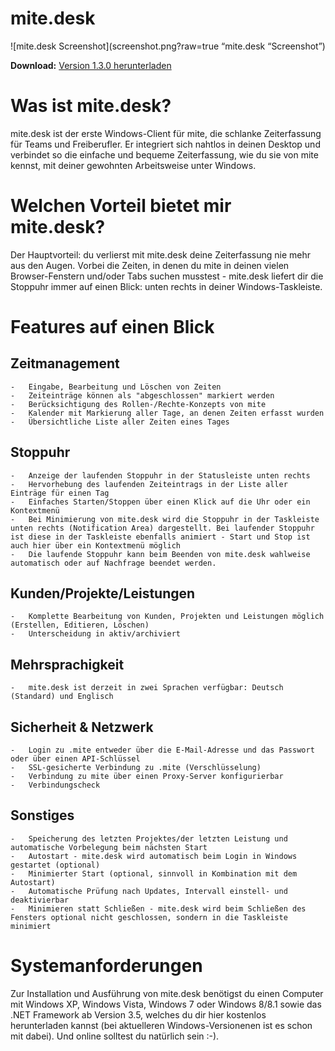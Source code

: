 mite.desk
=========

![mite.desk Screenshot](screenshot.png?raw=true “mite.desk “Screenshot”)

**Download:** [Version 1.3.0 herunterladen](https://github.com/aspnetde/mite.desk/releases/download/1.3.0/mite.desk-1.3.0.msi)

# Was ist mite.desk?
mite.desk ist der erste Windows-Client für mite, die schlanke Zeiterfassung für Teams und Freiberufler. Er integriert sich nahtlos in deinen Desktop und verbindet so die einfache und bequeme Zeiterfassung, wie du sie von mite kennst, mit deiner gewohnten Arbeitsweise unter Windows.

# Welchen Vorteil bietet mir mite.desk?
Der Hauptvorteil: du verlierst mit mite.desk deine Zeiterfassung nie mehr aus den Augen. Vorbei die Zeiten, in denen du mite in deinen vielen Browser-Fenstern und/oder Tabs suchen musstest - mite.desk liefert dir die Stoppuhr immer auf einen Blick: unten rechts in deiner Windows-Taskleiste.

# Features auf einen Blick

## Zeitmanagement
	-	Eingabe, Bearbeitung und Löschen von Zeiten
	-	Zeiteinträge können als "abgeschlossen" markiert werden
	-	Berücksichtigung des Rollen-/Rechte-Konzepts von mite
	-	Kalender mit Markierung aller Tage, an denen Zeiten erfasst wurden
	-	Übersichtliche Liste aller Zeiten eines Tages 

## Stoppuhr
	-	Anzeige der laufenden Stoppuhr in der Statusleiste unten rechts
	-	Hervorhebung des laufenden Zeiteintrags in der Liste aller Einträge für einen Tag
	-	Einfaches Starten/Stoppen über einen Klick auf die Uhr oder ein Kontextmenü
	-	Bei Minimierung von mite.desk wird die Stoppuhr in der Taskleiste unten rechts (Notification Area) dargestellt. Bei laufender Stoppuhr ist diese in der Taskleiste ebenfalls animiert - Start und Stop ist auch hier über ein Kontextmenü möglich
	-	Die laufende Stoppuhr kann beim Beenden von mite.desk wahlweise automatisch oder auf Nachfrage beendet werden. 

## Kunden/Projekte/Leistungen
	-	Komplette Bearbeitung von Kunden, Projekten und Leistungen möglich (Erstellen, Editieren, Löschen)
	-	Unterscheidung in aktiv/archiviert 

## Mehrsprachigkeit
	-	mite.desk ist derzeit in zwei Sprachen verfügbar: Deutsch (Standard) und Englisch 

## Sicherheit & Netzwerk
	-	Login zu .mite entweder über die E-Mail-Adresse und das Passwort oder über einen API-Schlüssel
	-	SSL-gesicherte Verbindung zu .mite (Verschlüsselung)
	-	Verbindung zu mite über einen Proxy-Server konfigurierbar
	-	Verbindungscheck

## Sonstiges
	- 	Speicherung des letzten Projektes/der letzten Leistung und automatische Vorbelegung beim nächsten Start
	-	Autostart - mite.desk wird automatisch beim Login in Windows gestartet (optional)
	-	Minimierter Start (optional, sinnvoll in Kombination mit dem Autostart)
	-	Automatische Prüfung nach Updates, Intervall einstell- und deaktivierbar
	-	Minimieren statt Schließen - mite.desk wird beim Schließen des Fensters optional nicht geschlossen, sondern in die Taskleiste minimiert

# Systemanforderungen
Zur Installation und Ausführung von mite.desk benötigst du einen Computer mit Windows XP, Windows Vista, Windows 7 oder Windows 8/8.1 sowie das .NET Framework ab Version 3.5, welches du dir hier kostenlos herunterladen kannst (bei aktuelleren Windows-Versionenen ist es schon mit dabei). Und online solltest du natürlich sein :-).
